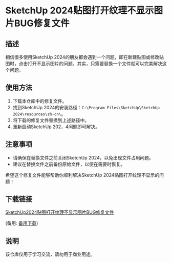 # SketchUp 2024贴图打开纹理不显示图片BUG修复文件

## 描述
相信很多使用SketchUp 2024的朋友都会遇到一个问题，即在新建贴图或修改贴图时，点击打开不显示图片的问题。其实，只需要替换一个文件就可以完美解决这个问题。

## 使用方法
1. 下载本仓库中的修复文件。
2. 找到SketchUp 2024的安装路径：`C:\Program Files\SketchUp\SketchUp 2024\resources\zh-cn\`。
3. 将下载的修复文件替换到上述路径中。
4. 重新启动SketchUp 202，4问题即可解决。

## 注意事项
- 请确保在替换文件之前关闭SketchUp 2024，以免出现文件占用问题。
- 建议在替换文件之前备份原始文件，以便在需要时恢复。

希望这个修复文件能够帮助你顺利解决SketchUp 2024贴图打开纹理不显示的问题！

## 下载链接
[SketchUp2024贴图打开纹理不显示图片BUG修复文件](https://pan.quark.cn/s/f6422870b3ab) 

(备用: [备用下载](https://pan.baidu.com/s/1WdI4lZEGtAXOj9sMv3Ie7w?pwd=1234))

## 说明

该仓库仅用于学习交流，请勿用于商业用途。
